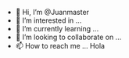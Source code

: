 - 👋 Hi, I’m @Juanmaster
- 👀 I’m interested in ...
- 🌱 I’m currently learning ...
- 💞️ I’m looking to collaborate on ...
- 📫 How to reach me ...
Hola
<!---
Juanmaster/Juanmaster is a ✨ special ✨ repository because its `README.md` (this file) appears on your GitHub profile.
You can click the Preview link to take a look at your changes.
--->
